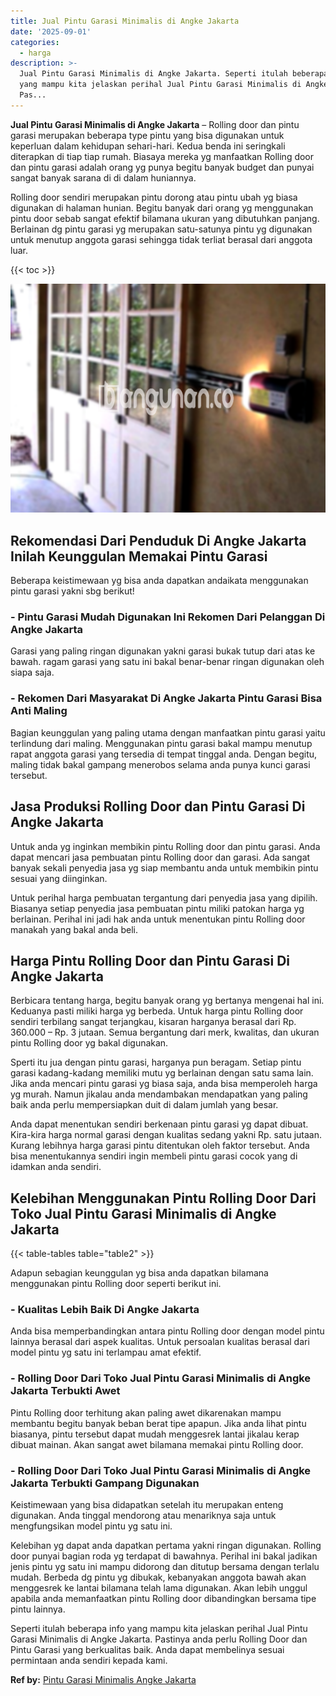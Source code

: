 ```yaml
---
title: Jual Pintu Garasi Minimalis di Angke Jakarta
date: '2025-09-01'
categories:
  - harga
description: >-
  Jual Pintu Garasi Minimalis di Angke Jakarta. Seperti itulah beberapa info
  yang mampu kita jelaskan perihal Jual Pintu Garasi Minimalis di Angke Jakarta.
  Pas...
---
```


**Jual Pintu Garasi Minimalis di Angke Jakarta** – Rolling door dan pintu garasi merupakan beberapa type pintu yang bisa digunakan untuk keperluan dalam kehidupan sehari-hari. Kedua benda ini seringkali diterapkan di tiap tiap rumah. Biasaya mereka yg manfaatkan Rolling door dan pintu garasi adalah orang yg punya begitu banyak budget dan punyai sangat banyak sarana di di dalam huniannya.

Rolling door sendiri merupakan pintu dorong atau pintu ubah yg biasa digunakan di halaman hunian. Begitu banyak dari orang yg menggunakan pintu door sebab sangat efektif bilamana ukuran yang dibutuhkan panjang. Berlainan dg pintu garasi yg merupakan satu-satunya pintu yg digunakan untuk menutup anggota garasi sehingga tidak terliat berasal dari anggota luar.

{{< toc >}}

![Jual Pintu Garasi Minimalis di Angke Jakarta](/images/pintu-garasi-04.png)

## Rekomendasi Dari Penduduk Di Angke Jakarta Inilah Keunggulan Memakai Pintu Garasi

Beberapa keistimewaan yg bisa anda dapatkan andaikata menggunakan pintu garasi yakni sbg berikut!

### \- Pintu Garasi Mudah Digunakan Ini Rekomen Dari Pelanggan Di Angke Jakarta

Garasi yang paling ringan digunakan yakni garasi bukak tutup dari atas ke bawah. ragam garasi yang satu ini bakal benar-benar ringan digunakan oleh siapa saja.

### \- Rekomen Dari Masyarakat Di Angke Jakarta Pintu Garasi Bisa Anti Maling

Bagian keunggulan yang paling utama dengan manfaatkan pintu garasi yaitu terlindung dari maling. Menggunakan pintu garasi bakal mampu menutup rapat anggota garasi yang tersedia di tempat tinggal anda. Dengan begitu, maling tidak bakal gampang menerobos selama anda punya kunci garasi tersebut.

## Jasa Produksi Rolling Door dan Pintu Garasi Di Angke Jakarta

Untuk anda yg inginkan membikin pintu Rolling door dan pintu garasi. Anda dapat mencari jasa pembuatan pintu Rolling door dan garasi. Ada sangat banyak sekali penyedia jasa yg siap membantu anda untuk membikin pintu sesuai yang diinginkan.

Untuk perihal harga pembuatan tergantung dari penyedia jasa yang dipilih. Biasanya setiap penyedia jasa pembuatan pintu miliki patokan harga yg berlainan. Perihal ini jadi hak anda untuk menentukan pintu Rolling door manakah yang bakal anda beli.

## Harga Pintu Rolling Door dan Pintu Garasi Di Angke Jakarta

Berbicara tentang harga, begitu banyak orang yg bertanya mengenai hal ini. Keduanya pasti miliki harga yg berbeda. Untuk harga pintu Rolling door sendiri terbilang sangat terjangkau, kisaran harganya berasal dari Rp. 360.000 – Rp. 3 jutaan. Semua bergantung dari merk, kwalitas, dan ukuran pintu Rolling door yg bakal digunakan.

Sperti itu jua dengan pintu garasi, harganya pun beragam. Setiap pintu garasi kadang-kadang memiliki mutu yg berlainan dengan satu sama lain. Jika anda mencari pintu garasi yg biasa saja, anda bisa memperoleh harga yg murah. Namun jikalau anda mendambakan mendapatkan yang paling baik anda perlu mempersiapkan duit di dalam jumlah yang besar.

Anda dapat menentukan sendiri berkenaan pintu garasi yg dapat dibuat. Kira-kira harga normal garasi dengan kualitas sedang yakni Rp. satu jutaan. Kurang lebihnya harga garasi pintu ditentukan oleh faktor tersebut. Anda bisa menentukannya sendiri ingin membeli pintu garasi cocok yang di idamkan anda sendiri.

## Kelebihan Menggunakan Pintu Rolling Door Dari Toko Jual Pintu Garasi Minimalis di Angke Jakarta

{{< table-tables table="table2" >}}

Adapun sebagian keunggulan yg bisa anda dapatkan bilamana menggunakan pintu Rolling door seperti berikut ini.

### \- Kualitas Lebih Baik Di Angke Jakarta

Anda bisa memperbandingkan antara pintu Rolling door dengan model pintu lainnya berasal dari aspek kualitas. Untuk persoalan kualitas berasal dari model pintu yg satu ini terlampau amat efektif.

### \- Rolling Door Dari Toko Jual Pintu Garasi Minimalis di Angke Jakarta Terbukti Awet

Pintu Rolling door terhitung akan paling awet dikarenakan mampu membantu begitu banyak beban berat tipe apapun. Jika anda lihat pintu biasanya, pintu tersebut dapat mudah menggesrek lantai jikalau kerap dibuat mainan. Akan sangat awet bilamana memakai pintu Rolling door.

### \- Rolling Door Dari Toko Jual Pintu Garasi Minimalis di Angke Jakarta Terbukti Gampang Digunakan

Keistimewaan yang bisa didapatkan setelah itu merupakan enteng digunakan. Anda tinggal mendorong atau menariknya saja untuk mengfungsikan model pintu yg satu ini.

Kelebihan yg dapat anda dapatkan pertama yakni ringan digunakan. Rolling door punyai bagian roda yg terdapat di bawahnya. Perihal ini bakal jadikan jenis pintu yg satu ini mampu didorong dan ditutup bersama dengan terlalu mudah. Berbeda dg pintu yg dibukak, kebanyakan anggota bawah akan menggesrek ke lantai bilamana telah lama digunakan. Akan lebih unggul apabila anda memanfaatkan pintu Rolling door dibandingkan bersama tipe pintu lainnya.

Seperti itulah beberapa info yang mampu kita jelaskan perihal Jual Pintu Garasi Minimalis di Angke Jakarta. Pastinya anda perlu Rolling Door dan Pintu Garasi yang berkualitas baik. Anda dapat membelinya sesuai permintaan anda sendiri kepada kami.

**Ref by:** [Pintu Garasi Minimalis Angke Jakarta](https://id.wikipedia.org/wiki/Pintu)
